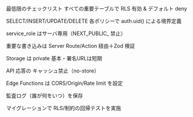 最低限のチェックリスト
 すべての重要テーブルで RLS 有効 & デフォルト deny

 SELECT/INSERT/UPDATE/DELETE 各ポリシーで auth.uid() による境界定義

 service_role はサーバ専用（NEXT_PUBLIC_ 禁止）

 重要な書き込みは Server Route/Action 経由＋Zod 検証

 Storage は private 基本・署名URLは短期

 API 応答の キャッシュ禁止（no-store）

 Edge Functions は CORS/Origin/Rate limit を設定

 監査ログ（誰が何をいつ）を保存

 マイグレーションで RLS/制約の回帰テストを実施